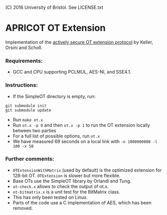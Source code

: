(C) 2016 University of Bristol. See LICENSE.txt

# APRICOT OT Extension

Implementation of the [actively secure OT extension protocol](http://eprint.iacr.org/2015/546) by Keller, Orsini and Scholl.

### Requirements:

 * GCC and CPU supporting PCLMUL, AES-NI, and SSE4.1.

### Instructions:
* If the SimpleOT directory is empty, run:
```
git submodule init
git submodule update
```
 - Run `make ot.x`
 - Run `ot.x -p 0` and then `ot.x -p 1` to run the OT extension locally between two parties
 - For a full list of possible options, run `ot.x`
 - We have measured 69 seconds on a local link with `-n 1000000000 -l 100 -x 50`

### Further comments:

 * `OTExtensionWithMatrix` (used by default) is the optimized extension
   for 128-bit OT. `OTExtension` is slower but more flexible.
 * Base OTs use the SimpleOT library by Orlandi and Tung.
 * `ot-check.x` allows to check the output of ot.x.
 * `ot-bitmatrix.x` is a unit test for the BitMatrix class.
 * This has only been tested on Linux.
 * Parts of the code use a C implementation of AES, which has been
   removed.
